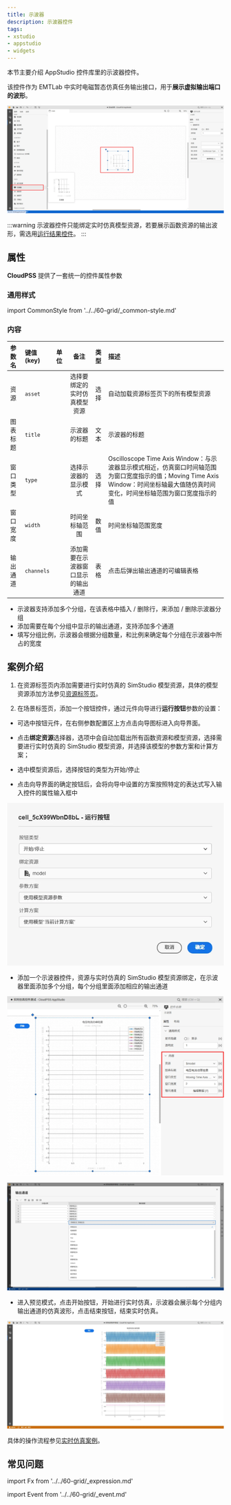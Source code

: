 ```yaml
---
title: 示波器
description: 示波器控件
tags:
- xstudio
- appstudio
- widgets
---
```


本节主要介绍 AppStudio 控件库里的示波器控件。

该控件作为 EMTLab 中实时电磁暂态仿真任务输出接口，用于**展示虚拟输出端口的波形**。

![示波器控件](oscillograph.png "示波器控件")

:::warning
示波器控件只能绑定实时仿真模型资源，若要展示函数资源的输出波形，需选用[运行结果控件](../10-output-viewer/index.md)。
:::

## 属性

**CloudPSS** 提供了一套统一的控件属性参数

### 通用样式

import CommonStyle from '../../60-grid/_common-style.md'

<CommonStyle />

### 内容

| 参数名 | 键值 (key) | 单位 | 备注 | 类型 | 描述 |
| :--- | :--- | :--- | :--: | :--- | :--- |
| 资源 | `asset` |  | 选择要绑定的实时仿真模型资源 | 选择 | 自动加载资源标签页下的所有模型资源  |
| 图表标题 | `title` |  | 示波器的标题 | 文本 | 示波器的标题 |
| 窗口类型 | `type` |  | 选择示波器的显示模式 | 选择 | Oscilloscope Time Axis Window：与示波器显示模式相近，仿真窗口时间轴范围为窗口宽度指示的值；Moving Time Axis Window：时间坐标轴最大值随仿真时间变化，时间坐标轴范围为窗口宽度指示的值|
| 窗口宽度 | `width` |  | 时间坐标轴范围 | 数值 | 时间坐标轴范围宽度 |
| 输出通道 | `channels` |  | 添加需要在示波器窗口显示的输出通道 | 表格 | 点击后弹出输出通道的可编辑表格 |

- 示波器支持添加多个分组，在该表格中插入 / 删除行，来添加 / 删除示波器分组
- 添加需要在每个分组中显示的输出通道，支持添加多个通道
- 填写分组比例，示波器会根据分组数量，和比例来确定每个分组在示波器中所占的宽度

## 案例介绍

1. 在资源标签页内添加需要进行实时仿真的 SimStudio 模型资源，具体的模型资源添加方法参见[资源标签页](../../../40-workbench/20-function-zone/20-asset-tab/index.md)。   

2. 在场景标签页，添加一个按钮控件，通过元件向导进行**运行按钮**参数的设置：
   
- 可选中按钮元件，在右侧参数配置区上方点击向导图标进入向导界面。

- 点击**绑定资源**选择器，选项中会自动加载出所有函数资源和模型资源，选择需要进行实时仿真的 SimStudio 模型资源，并选择该模型的参数方案和计算方案；

- 选中模型资源后，选择按钮的类型为开始/停止

- 点击向导界面的确定按钮后，会将向导中设置的方案按照特定的表达式写入输入控件的属性输入框中

![添加按钮资源 =x400](./button.png)

- 添加一个示波器控件，资源与实时仿真的 SimStudio 模型资源绑定，在示波器里面添加多个分组，每个分组里面添加相应的输出通道

![示波器](osillo.png "示波器")

![输出通道](output-channels.png "输出通道")

- 进入预览模式，点击开始按钮，开始进行实时仿真，示波器会展示每个分组内输出通道的仿真波形，点击结束按钮，结束实时仿真。

![实时仿真结果展示](output-results.png "实时仿真结果展示")

具体的操作流程参见[实时仿真案例](../../../70-case-study/50-emt-rt-apps/index.md)。

## 常见问题

import Fx from '../../60-grid/_expression.md'

<Fx />

import Event from '../../60-grid/_event.md'

<Event />

